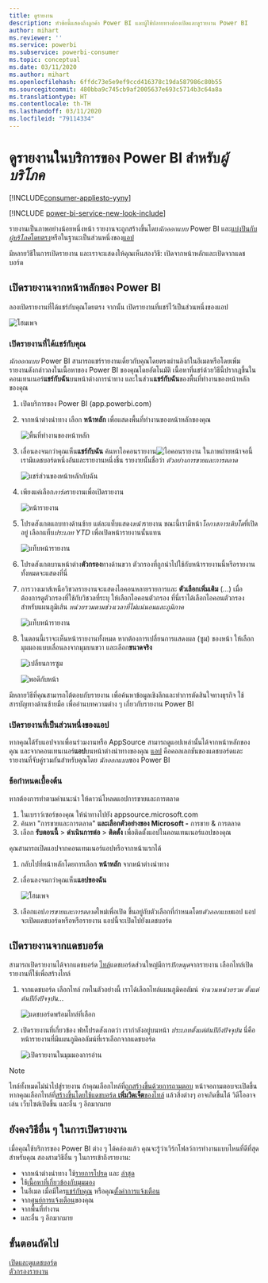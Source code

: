 ```yaml
---
title: ดูรายงาน
description: หัวข้อนี้แสดงถึงลูกค้า Power BI และผู้ใช้ปลายทางต้องเปิดและดูรายงาน Power BI
author: mihart
ms.reviewer: ''
ms.service: powerbi
ms.subservice: powerbi-consumer
ms.topic: conceptual
ms.date: 03/11/2020
ms.author: mihart
ms.openlocfilehash: 6ffdc73e5e9ef9ccd416378c19da587986c80b55
ms.sourcegitcommit: 480bba9c745cb9af2005637e693c5714b3c64a8a
ms.translationtype: HT
ms.contentlocale: th-TH
ms.lasthandoff: 03/11/2020
ms.locfileid: "79114334"
---
```

# <a name="view-a-report-in-the-power-bi-service-for-consumers"></a>ดูรายงานในบริการของ Power BI สำหรับ*ผู้บริโภค*

[!INCLUDE[consumer-appliesto-yyny](../includes/consumer-appliesto-yyny.md)]

[!INCLUDE [power-bi-service-new-look-include](../includes/power-bi-service-new-look-include.md)]

รายงานเป็นภาพอย่างน้อยหนึ่งหน้า รายงานจะถูกสร้างขึ้นโดย*นักออกแบบ* Power BI และ[แบ่งปันกับ*ผู้บริโภค*โดยตรง](end-user-shared-with-me.md)หรือในฐานะเป็นส่วนหนึ่งของ[แอป](end-user-apps.md) 

มีหลายวิธีในการเปิดรายงาน และเราจะแสดงให้คุณเห็นสองวิธี: เปิดจากหน้าหลักและเปิดจากแดชบอร์ด 

<!-- add art-->


## <a name="open-a-report-from-power-bi-home"></a>เปิดรายงานจากหน้าหลักของ Power BI
ลองเปิดรายงานที่ได้แชร์กับคุณโดยตรง จากนั้น เปิดรายงานที่แชร์ไว้เป็นส่วนหนึ่งของแอป

   ![โฮมเพจ](./media/end-user-report-open/power-bi-home-canvas.png)

### <a name="open-a-report-that-has-been-shared-with-you"></a>เปิดรายงานที่ได้แชร์กับคุณ
*นักออกแบบ* Power BI สามารถแชร์รายงานเดี่ยวกับคุณโดยตรงผ่านลิงก์ในอีเมลหรือโดยเพิ่มรายงานดังกล่าวลงในเนื้อหาของ Power BI ของคุณโดยอัตโนมัติ เนื้อหาที่แชร์ด้วยวิธีนี้ปรากฏขึ้นในคอนเทนเนอร์**แชร์กับฉัน**บนหน้าต่างการนำทาง และในส่วน**แชร์กับฉัน**ของพื้นที่ทำงานของหน้าหลักของคุณ

1. เปิดบริการของ Power BI (app.powerbi.com)

2. จากหน้าต่างนำทาง เลือก **หน้าหลัก** เพื่อแสดงพื้นที่ทำงานของหน้าหลักของคุณ  

   ![พื้นที่ทำงานของหน้าหลัก](./media/end-user-report-open/power-bi-select-home-new.png)
   
3. เลื่อนลงจนกว่าคุณเห็น**แชร์กับฉัน** ค้นหาไอคอนรายงาน![ไอคอนรายงาน](./media/end-user-report-open/power-bi-report-icon.png) ในภาพถ่ายหน้าจอนี้ เรามีแดชบอร์ดหนึ่งอันและรายงานหนึ่งชิ้น รายงายนั้นชื่อว่า *ตัวอย่างการขายและการตลาด* 
   
   ![แชร์ส่วนของหน้าหลักกับฉัน](./media/end-user-report-open/power-bi-shared-new.png)

4. เพียงแค่เลือก*การ์ด*รายงานเพื่อเปิดรายงาน

   ![หน้ารายงาน](./media/end-user-report-open/power-bi-open.png)

5. โปรดสังเกตแถบทางด้านซ้าย  แต่ละแท็บแสดง*หน้า*รายงาน ขณะนี้เรามีหน้า*โอกาสการเติบโต*ที่เปิดอยู่ เลือกแท็บ*ประเภท YTD* เพื่อเปิดหน้ารายงานนั้นแทน 

   ![แท็บหน้ารายงาน](./media/end-user-report-open/power-bi-ytd.png)

6. โปรดสังเกตบานหน้าต่าง**ตัวกรอง**ทางด้านขวา ตัวกรองที่ถูกนำไปใช้กับหน้ารายงานนี้หรือรายงานทั้งหมดจะแสดงที่นี่

7. การวางเมาส์เหนือวิชวลรายงานจะแสดงไอคอนหลายรายการและ **ตัวเลือกเพิ่มเติม** (...) เมื่อต้องการดูตัวกรองที่ใช้กับวิชวลที่ระบุ ให้เลือกไอคอนตัวกรอง ที่นี่เราได้เลือกไอคอนตัวกรองสำหรับแผนภูมิเส้น *หน่วยรวมตามช่วงเวลาที่ไม่แน่นอนและภูมิภาค*

   ![แท็บหน้ารายงาน](./media/end-user-report-open/power-bi-visual-filters.png)

6. ในตอนนี้เราจะเห็นหน้ารายงานทั้งหมด หากต้องการเปลี่ยนการแสดงผล (ซูม) ของหน้า ให้เลือกมุมมองแบบเลื่อนลงจากมุมบนขวา และเลือก**ขนาดจริง**

   ![เปลี่ยนการซูม](./media/end-user-report-open/power-bi-fit-new.png)

   ![พอดีกับหน้า](./media/end-user-report-open/power-bi-actual.png)

มีหลายวิธีที่คุณสามารถโต้ตอบกับรายงาน เพื่อค้นหาข้อมูลเชิงลึกและทำการตัดสินใจทางธุรกิจ  ใช้สารบัญทางด้านซ้ายมือ เพื่ออ่านบทความต่าง ๆ เกี่ยวกับรายงาน Power BI 

### <a name="open-a-report-that-is-part-of-an-app"></a>เปิดรายงานที่เป็นส่วนหนึ่งของแอป
หากคุณได้รับแอปจากเพื่อนร่วมงานหรือ AppSource สามารถดูแอปเหล่านั้นได้จากหน้าหลักของคุณ และจากคอนเทนเนอร์**แอป**บนหน้าต่างนำทางของคุณ [แอป](end-user-apps.md) คือคอลเลกชันของแดชบอร์ดและรายงานที่จับคู่รวมกันสำหรับคุณโดย *นักออกแบบ*ของ Power BI

### <a name="prerequisites"></a>ข้อกำหนดเบื้องต้น
หากต้องการทำตามคำแนะนำ ให้ดาวน์โหลดแอปการขายและการตลาด
1. ในเบราว์เซอร์ของคุณ ให้นำทางไปยัง appsource.microsoft.com
1. ค้นหา "การขายและการตลาด" **และเลือกตัวอย่างของ Microsoft -** การขาย & การตลาด
1. เลือก **รับตอนนี้** > **ดำเนินการต่อ** > **ติดตั้ง** เพื่อติดตั้งแอปในคอนเทนเนอร์แอปของคุณ 

คุณสามารถเปิดแอปจากคอนเทนเนอร์แอปหรือจากหน้าแรกได้
1. กลับไปที่หน้าหลักโดยการเลือก **หน้าหลัก** จากหน้าต่างนำทาง

7. เลื่อนลงจนกว่าคุณเห็น**แอปของฉัน**

   ![โฮมเพจ](./media/end-user-report-open/power-bi-app.png)

8. เลือกแอป*การขายและการตลาด*ใหม่เพื่อเปิด ขึ้นอยู่กับตัวเลือกที่กำหนดโดย*ตัวออกแบบ*แอป แอปจะเปิดแดชบอร์ดหรือหรือรายงาน แอปนี้จะเปิดไปยังแดชบอร์ด  


## <a name="open-a-report-from-a-dashboard"></a>เปิดรายงานจากแดชบอร์ด
สามารถเปิดรายงานได้จากแดชบอร์ด [ไทล์](end-user-tiles.md)แดชบอร์ดส่วนใหญ่มีการ*ปักหมุด*จากรายงาน เลือกไทล์เปิดรายงานที่ใช้เพื่อสร้างไทล์ 

1. จากแดชบอร์ด เลือกไทล์ กหในตัวอย่างนี้ เราได้เลือกไทล์แผนภูมิคอลัมน์ *จำนวนหน่วยรวม ตั้งแต่ต้นปีถึงปัจจุบัน...*

    ![แดชบอร์ดพร้อมไทล์ที่เลือก](./media/end-user-report-open/power-bi-dashboard.png)

2.  เปิดรายงานที่เกี่ยวข้อง ฟหโปรดสังเกตว่า เรากำลังอยู่บนหน้า *ประเภทตั้งแต่ต้นปีถึงปัจจุบัน* นี่คือหน้ารายงานที่มีแผนภูมิคอลัมน์ที่เราเลือกจากแดชบอร์ด

    ![เปิดรายงานในมุมมองการอ่าน](./media/end-user-report-open/power-bi-report-tabs.png)

> [!NOTE]
> ไทล์ทั้งหมดไม่นำไปสู่รายงาน ถ้าคุณเลือกไทล์ที่[ถูกสร้างขึ้นด้วยการถามตอบ](end-user-q-and-a.md) หน้าจอถามตอบจะเปิดขึ้น หากคุณเลือกไทล์ที่[สร้างขึ้นโดยใช้แดชบอร์ด **เพิ่มวิดเจ็ต**ของไทล์](../service-dashboard-add-widget.md) แล้วสิ่งต่างๆ อาจเกิดขึ้นได้ วิดีโออาจเล่น เว็บไซต์เปิดขึ้น และอื่น ๆ อีกมากมาย  


##  <a name="still-more-ways-to-open-a-report"></a>ยังคงวิธีอื่น ๆ ในการเปิดรายงาน
เมื่อคุณใช้บริการของ Power BI ต่าง ๆ ได้คล่องแล้ว คุณจะรู้ว่าเวิร์กโฟลว์การทำงานแบบไหนที่ดีที่สุดสำหรับคุณ สองสามวิธีอื่น ๆ ในการเข้าถึงรายงาน:
- จากหน้าต่างนำทาง ใช้[รายการโปรด](end-user-favorite.md) และ [ล่าสุด](end-user-recent.md)    
- ใช้[เนื้อหาที่เกี่ยวข้องกับมุมมอง](end-user-related.md)    
- ในอีเมล เมื่อมีใคร[แชร์กับคุณ](../service-share-reports.md) หรือคุณ[ตั้งค่าการแจ้งเตือน](end-user-alerts.md)    
- จาก[ศูนย์การแจ้งเตือน](end-user-notification-center.md)ของคุณ    
- จากพื้นที่ทำงาน
- และอื่น ๆ อีกมากมาย

## <a name="next-steps"></a>ขั้นตอนถัดไป
[เปิดและดูแดชบอร์ด](end-user-dashboard-open.md)    
[ตัวกรองรายงาน](end-user-report-filter.md)


